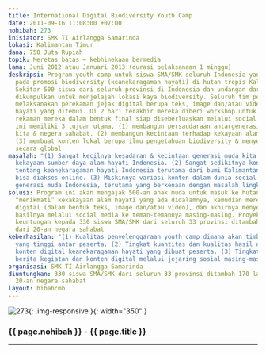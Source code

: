 ```yaml
---
title: International Digital Biodiversity Youth Camp
date: 2011-09-16 11:08:00 +07:00
nohibah: 273
inisiator: SMK TI Airlangga Samarinda
lokasi: Kalimantan Timur
dana: 750 Juta Rupiah
topik: Meretas batas – kebhinekaan bermedia
lama: Juni 2012 atau Januari 2013 (durasi pelaksanaan 1 minggu)
deskripsi: Program youth camp untuk siswa SMA/SMK seluruh Indonesia yang difokuskan
  pada promosi biodiversity (keanekaragaman hayati) di hutan tropis Kalimantan Timur.
  Sekitar 500 siswa dari seluruh provinsi di Indonesia dan undangan dari negara sahabat
  dikumpulkan untuk menjelajah lokasi kaya biodiversity. Seluruh tim peserta wajib
  melaksanakan perekaman jejak digital berupa teks, image dan/atau video berisi keanekaragaman
  hayati yang ditemui. Di 2 hari terakhir mereka diberi workshop untuk mewujudkan
  rekaman mereka dalam bentuk final siap diseberluaskan melalui social media. Program
  ini memiliki 3 tujuan utama, (1) membangun persaudaraan antargenerasi muda bangsa
  kita & negera sahabat, (2) membangun kecintaan terhadap kekayaan alam nusantara,
  (3) membuat konten lokal berupa ilmu pengetahuan biodiversity & menyebarluaskannya
  secara global
masalah: "(1) Sangat kecilnya kesadaran & kecintaan generasi muda kita terhadap besarnya
  kekayaan sumber daya alam hayati Indonesia. (2) Sangat sedikitnya konten digital
  tentang keanekaragaman hayati Indonesia terutama dari bumi Kalimantan Timur yang
  bisa diakses online. (3) Miskinnya variasi konten dalam dunia social media dikalangan
  generasi muda Indonesia, terutama yang berkenaan dengan masalah lingkungan hidup"
solusi: Program ini akan mengajak 500-an anak muda untuk masuk ke hutan dan langsung
  “menikmati” kekakayaan alam hayati yang ada didalamnya, kemudian merekamnya secara
  digital (dalam bentuk teks, image dan/atau video), dan akhirnya menyebarluaskan
  hasilnya melalui social media ke teman-temannya masing-masing. Proyek ini akan memberi
  keuntungan kepada 330 siswa SMA/SMK dari seluruh 33 provinsi ditambah 170 lainnya
  dari 20-an negara sahabat
keberhasilan: "(1) Kualitas penyelenggaraan youth camp dimana akan timbul rasa persaudaraan
  yang tinggi antar peserta. (2) Tingkat kuantitas dan kualitas hasil akhir berupa
  konten digital keanekaragaman hayati yang dibuat peserta. (3) Tingkat ketersebaran
  berita kegiatan dan konten digital melalui jejaring sosial masing-masing peserta"
organisasi: SMK TI Airlangga Samarinda
diuntungkan: 330 siswa SMA/SMK dari seluruh 33 provinsi ditambah 170 lainnya dari
  20-an negara sahabat
layout: hibahcmb
---
```


![273](/static/img/hibahcmb/273.png){: .img-responsive }{: width="350" }

### {{ page.nohibah }} - {{ page.title }}

---

